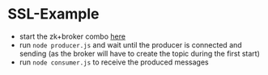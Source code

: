 # SSL-Example

- start the zk+broker combo [here](../kafka-setup/README.md)
- run `node producer.js` and wait until the producer is connected and sending (as the broker will have to create the topic during the first start)
- run `node consumer.js` to receive the produced messages
